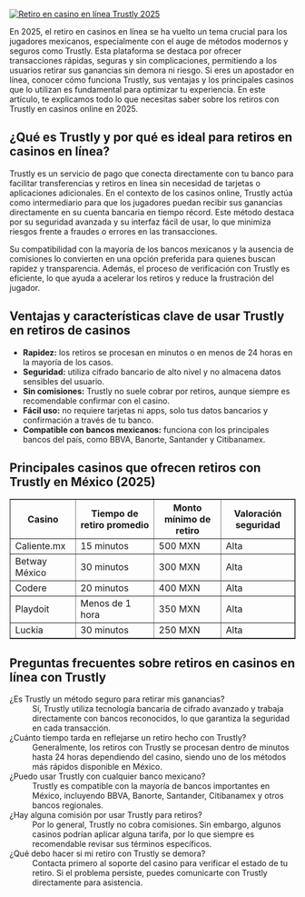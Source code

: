 [![Retiro en casino en línea Trustly 2025](https://123-caf.pages.dev/gitsignup.png)](https://vrmoo.ru/Bt82HjjY)

<p>En 2025, el retiro en casinos en línea se ha vuelto un tema crucial para los jugadores mexicanos, especialmente con el auge de métodos modernos y seguros como Trustly. Esta plataforma se destaca por ofrecer transacciones rápidas, seguras y sin complicaciones, permitiendo a los usuarios retirar sus ganancias sin demora ni riesgo. Si eres un apostador en línea, conocer cómo funciona Trustly, sus ventajas y los principales casinos que lo utilizan es fundamental para optimizar tu experiencia. En este artículo, te explicamos todo lo que necesitas saber sobre los retiros con Trustly en casinos online en 2025.</p>  <h2>¿Qué es Trustly y por qué es ideal para retiros en casinos en línea?</h2> <p>Trustly es un servicio de pago que conecta directamente con tu banco para facilitar transferencias y retiros en línea sin necesidad de tarjetas o aplicaciones adicionales. En el contexto de los casinos online, Trustly actúa como intermediario para que los jugadores puedan recibir sus ganancias directamente en su cuenta bancaria en tiempo récord. Este método destaca por su seguridad avanzada y su interfaz fácil de usar, lo que minimiza riesgos frente a fraudes o errores en las transacciones.</p>  <p>Su compatibilidad con la mayoría de los bancos mexicanos y la ausencia de comisiones lo convierten en una opción preferida para quienes buscan rapidez y transparencia. Además, el proceso de verificación con Trustly es eficiente, lo que ayuda a acelerar los retiros y reduce la frustración del jugador.</p>  <h2>Ventajas y características clave de usar Trustly en retiros de casinos</h2> <ul> <li><strong>Rapidez:</strong> los retiros se procesan en minutos o en menos de 24 horas en la mayoría de los casos.</li> <li><strong>Seguridad:</strong> utiliza cifrado bancario de alto nivel y no almacena datos sensibles del usuario.</li> <li><strong>Sin comisiones:</strong> Trustly no suele cobrar por retiros, aunque siempre es recomendable confirmar con el casino.</li> <li><strong>Fácil uso:</strong> no requiere tarjetas ni apps, solo tus datos bancarios y confirmación a través de tu banco.</li> <li><strong>Compatible con bancos mexicanos:</strong> funciona con los principales bancos del país, como BBVA, Banorte, Santander y Citibanamex.</li> </ul>  <h2>Principales casinos que ofrecen retiros con Trustly en México (2025)</h2> <table border="1" cellpadding="5" cellspacing="0"> <thead> <tr> <th>Casino</th> <th>Tiempo de retiro promedio</th> <th>Monto mínimo de retiro</th> <th>Valoración seguridad</th> </tr> </thead> <tbody> <tr> <td>Caliente.mx</td> <td>15 minutos</td> <td>500 MXN</td> <td>Alta</td> </tr> <tr> <td>Betway México</td> <td>30 minutos</td> <td>300 MXN</td> <td>Alta</td> </tr> <tr> <td>Codere</td> <td>20 minutos</td> <td>400 MXN</td> <td>Alta</td> </tr> <tr> <td>Playdoit</td> <td>Menos de 1 hora</td> <td>350 MXN</td> <td>Alta</td> </tr> <tr> <td>Luckia</td> <td>30 minutos</td> <td>250 MXN</td> <td>Alta</td> </tr> </tbody> </table>  <h2>Preguntas frecuentes sobre retiros en casinos en línea con Trustly</h2> <dl> <dt>¿Es Trustly un método seguro para retirar mis ganancias?</dt> <dd>Sí, Trustly utiliza tecnología bancaria de cifrado avanzado y trabaja directamente con bancos reconocidos, lo que garantiza la seguridad en cada transacción.</dd>  <dt>¿Cuánto tiempo tarda en reflejarse un retiro hecho con Trustly?</dt> <dd>Generalmente, los retiros con Trustly se procesan dentro de minutos hasta 24 horas dependiendo del casino, siendo uno de los métodos más rápidos disponible en México.</dd>  <dt>¿Puedo usar Trustly con cualquier banco mexicano?</dt> <dd>Trustly es compatible con la mayoría de bancos importantes en México, incluyendo BBVA, Banorte, Santander, Citibanamex y otros bancos regionales.</dd>  <dt>¿Hay alguna comisión por usar Trustly para retiros?</dt> <dd>Por lo general, Trustly no cobra comisiones. Sin embargo, algunos casinos podrían aplicar alguna tarifa, por lo que siempre es recomendable revisar sus términos específicos.</dd>  <dt>¿Qué debo hacer si mi retiro con Trustly se demora?</dt> <dd>Contacta primero al soporte del casino para verificar el estado de tu retiro. Si el problema persiste, puedes comunicarte con Trustly directamente para asistencia.</dd> </dl>